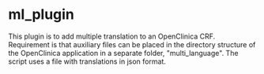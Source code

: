 # ml_plugin
This plugin is to add multiple translation to an OpenClinica CRF. Requirement is that auxiliary files can be placed in the directory structure of the OpenClinica application in a separate folder, "multi_language".
The script uses a file with translations in json format. 